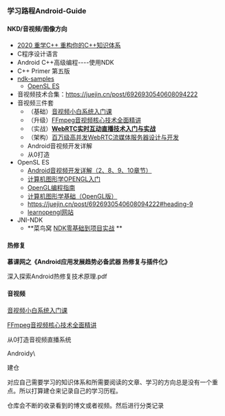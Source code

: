### 学习路程Android-Guide

#### NKD/音视频/图像方向

* [2020 重学C++ 重构你的C++知识体系](https://coding.imooc.com/class/414.html#Anchor)
* C程序设计语言
* Android C++高级编程----使用NDK
* C++ Primer 第五版
* [ndk-samples](https://github.com/android/ndk-samples)
  * [OpenSL ES](https://github.com/android/ndk-samples/blob/master/native-audio/)
* 音视频技术合集：https://juejin.cn/post/6926930540608094222
* 音视频三件套
  * （基础）[音视频小白系统入门课](https://coding.imooc.com/class/415.html)
  * （升级）[FFmpeg音视频核心技术全面精讲](https://coding.imooc.com/class/279.html)
  * （实战）**[WebRTC实时互动直播技术入门与实战](https://coding.imooc.com/class/329.html)**
  * （架构）[百万级高并发WebRTC流媒体服务器设计与开发](https://coding.imooc.com/class/387.html)
  * Android音视频开发详解
  * 从0打造
* OpenSL ES
  * [Android音视频开发详解（2、8、9、10章节）]()
  * [计算机图形学OPENGL入门](https://www.bilibili.com/video/BV1px41197A5)
  * [OpenGL编程指南]()
  * [计算机图形学基础（OpenGL版）]()
  * https://juejin.cn/post/6926930540608094222#heading-9
  * [learnopengl网站](https://learnopengl-cn.github.io/)
* JNI-NDK
  * **菜鸟窝  [NDK零基础到项目实战](https://www.cniao5.com/course/10296#tab_2) **

#### 热修复

**慕课网之《Android应用发展趋势必备武器 热修复与插件化》**

深入探索Android热修复技术原理.pdf

#### 音视频

[音视频小白系统入门课](https://coding.imooc.com/class/415.html)

[FFmpeg音视频核心技术全面精讲](https://coding.imooc.com/class/279.html)

从0打造音视频直播系统

Androidy\

建仓

对应自己需要学习的知识体系和所需要阅读的文章、学习的方向总是没有一个重点。所以打算建仓来记录自己的学习历程。

仓库会不断的收录看到的博文或者视频。然后进行分类记录


